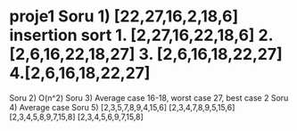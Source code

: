 # proje1 Soru 1) [22,27,16,2,18,6] insertion sort   1. [2,27,16,22,18,6] 2.[2,6,16,22,18,27] 3. [2,6,16,18,22,27] 4.[2,6,16,18,22,27]
Soru 2) O(n^2)
Soru 3) Average case 16-18, worst case 27, best case 2
Soru 4) Average case 
Soru 5) [2,3,5,7,8,9,4,15,6] [2,3,4,7,8,9,5,15,6] [2,3,4,5,8,9,7,15,8] [2,3,4,5,6,9,7,15,8]
